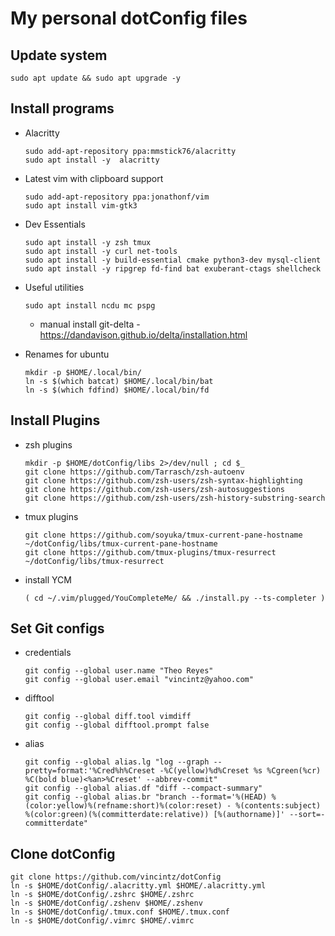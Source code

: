 # My personal dotConfig files


## Update system
```
sudo apt update && sudo apt upgrade -y
```

## Install programs

* Alacritty
   ```
   sudo add-apt-repository ppa:mmstick76/alacritty
   sudo apt install -y  alacritty
   ```

* Latest vim with clipboard support
   ```
   sudo add-apt-repository ppa:jonathonf/vim
   sudo apt install vim-gtk3
   ```

* Dev Essentials
   ```
   sudo apt install -y zsh tmux
   sudo apt install -y curl net-tools
   sudo apt install -y build-essential cmake python3-dev mysql-client
   sudo apt install -y ripgrep fd-find bat exuberant-ctags shellcheck
   ```

* Useful utilities
   ```
   sudo apt install ncdu mc pspg
   ```
   * manual install git-delta - https://dandavison.github.io/delta/installation.html

* Renames for ubuntu
   ```
   mkdir -p $HOME/.local/bin/
   ln -s $(which batcat) $HOME/.local/bin/bat
   ln -s $(which fdfind) $HOME/.local/bin/fd
   ```

## Install Plugins

* zsh plugins
   ```
   mkdir -p $HOME/dotConfig/libs 2>/dev/null ; cd $_
   git clone https://github.com/Tarrasch/zsh-autoenv
   git clone https://github.com/zsh-users/zsh-syntax-highlighting
   git clone https://github.com/zsh-users/zsh-autosuggestions
   git clone https://github.com/zsh-users/zsh-history-substring-search
   ```

* tmux plugins
   ```
   git clone https://github.com/soyuka/tmux-current-pane-hostname ~/dotConfig/libs/tmux-current-pane-hostname
   git clone https://github.com/tmux-plugins/tmux-resurrect ~/dotConfig/libs/tmux-resurrect
   ```

* install YCM
  ```
  ( cd ~/.vim/plugged/YouCompleteMe/ && ./install.py --ts-completer )
  ```

## Set Git configs

* credentials
   ```
   git config --global user.name "Theo Reyes"
   git config --global user.email "vincintz@yahoo.com"
   ```
* difftool
   ```
   git config --global diff.tool vimdiff
   git config --global difftool.prompt false
   ```
* alias
   ```
   git config --global alias.lg "log --graph --pretty=format:'%Cred%h%Creset -%C(yellow)%d%Creset %s %Cgreen(%cr) %C(bold blue)<%an>%Creset' --abbrev-commit"
   git config --global alias.df "diff --compact-summary"
   git config --global alias.br "branch --format='%(HEAD) %(color:yellow)%(refname:short)%(color:reset) - %(contents:subject) %(color:green)(%(committerdate:relative)) [%(authorname)]' --sort=-committerdate"
   ```

## Clone dotConfig
```
git clone https://github.com/vincintz/dotConfig
ln -s $HOME/dotConfig/.alacritty.yml $HOME/.alacritty.yml
ln -s $HOME/dotConfig/.zshrc $HOME/.zshrc
ln -s $HOME/dotConfig/.zshenv $HOME/.zshenv
ln -s $HOME/dotConfig/.tmux.conf $HOME/.tmux.conf
ln -s $HOME/dotConfig/.vimrc $HOME/.vimrc
```
